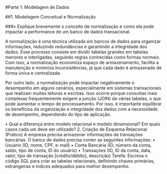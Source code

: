 #Parte 1: Modelagem de Dados

##1. Modelagem Conceitual e Normalização 

###• Explique brevemente o conceito de normalização e como ela pode impactar a performance de um banco de dados transacional.

A normalização é uma técnica utilizada em bancos de dados para organizar informações, reduzindo redundâncias e garantindo a integridade dos dados. Esse processo consiste em dividir tabelas grandes em tabelas menores e interligadas, seguindo regras conhecidas como formas normais. Com isso, a normalização economiza espaço de armazenamento, facilita a manutenção e minimiza inconsistências, já que cada dado é armazenado de forma única e centralizada.

Por outro lado, a normalização pode impactar negativamente o desempenho em alguns cenários, especialmente em sistemas transacionais que realizam muitas leituras e escritas. Isso ocorre porque consultas mais complexas frequentemente exigem a junção (JOIN) de várias tabelas, o que pode aumentar o tempo de processamento. Por isso, é importante equilibrar os benefícios da organização e integridade dos dados com a necessidade de desempenho, dependendo do tipo de aplicação.

• Qual a diferença entre modelo relacional e modelo dimensional? Em quais casos cada um deve ser 
utilizado? 
2. Criação de Esquema Relacional (Prático) A empresa precisa armazenar informações de transações 
bancárias. O banco de dados precisa conter as seguintes informações: 
• Usuário (ID, nome, CPF, e-mail) 
• Conta Bancária (ID, número da conta, saldo, tipo de conta, ID do usuário) 
• Transações (ID, ID da conta, data, valor, tipo de transação [crédito/débito], descrição) 
Tarefa: Escreva o código SQL para criar as tabelas relacionais, definindo chaves primárias, estrangeiras 
e índices adequados para melhor desempenho.
